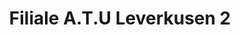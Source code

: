 ---
title: "Filiale A.T.U Leverkusen 2"
url: /leverkusen/filiale-a-t-u-leverkusen-2/
shop: Autowerkstatt
---